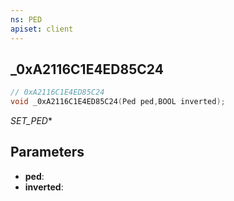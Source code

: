 ```yaml
---
ns: PED
apiset: client
---
```

## _0xA2116C1E4ED85C24

```c
// 0xA2116C1E4ED85C24
void _0xA2116C1E4ED85C24(Ped ped,BOOL inverted);
```

_SET_PED_*

## Parameters
* **ped**:
* **inverted**: